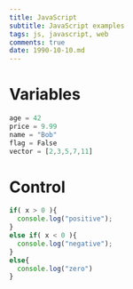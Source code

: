 ```yaml
---
title: JavaScript
subtitle: JavaScript examples
tags: js, javascript, web
comments: true
date: 1990-10-10.md
---
```


# Variables
```js
age = 42
price = 9.99
name = "Bob"
flag = False
vector = [2,3,5,7,11]
```
# Control
```js
if( x > 0 ){
  console.log("positive");
}
else if( x < 0 ){
  console.log("negative");
}
else{
  console.log("zero")
}
```

